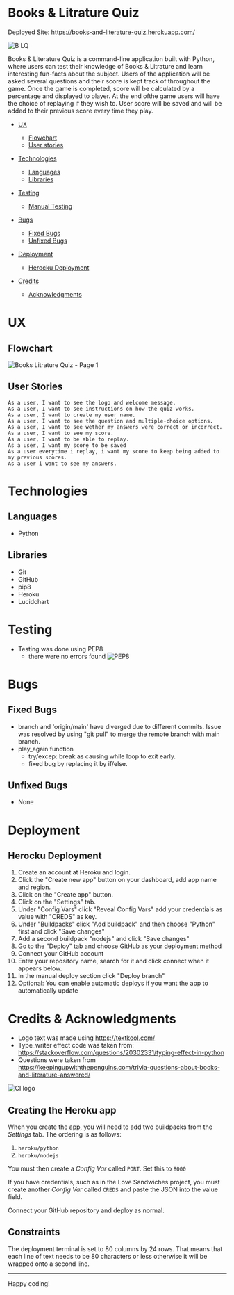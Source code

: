 # Books & Litrature Quiz
Deployed Site: https://books-and-literature-quiz.herokuapp.com/

![B LQ](https://github.com/AmenGemechu/Portofolio-3/assets/81637641/56526e90-31a2-4af9-a1c3-cc026d473635)


Books & Literature Quiz is a command-line application built with Python, where users can test their knowledge of Books & Litrature and learn interesting fun-facts about the subject.
Users of the application will be asked several questions and their score is kept track of throughout the game. Once the game is completed, score will be calculated by a percentage and displayed to player.
At the end ofthe game users will have the choice of replaying if they wish to.
User score will be saved and will be added to their previous score every time they play. 

* [UX](#user-experience)
    * [Flowchart](#target-audience)
    * [User stories](#user-stories)
    
*  [Technologies](#technologies)
   * [Languages](#languages-used)
   * [Libraries](#libraries)

* [Testing](#testing)
    * [Manual Testing](#manual-testing)
    
* [Bugs](#bugs)
    * [Fixed Bugs](#fixed-bugs)
    * [Unfixed Bugs](#unfixed-bugs)

* [Deployment](#deployment)
   * [Herocku Deployment](#heroku-deployment)

* [Credits](#credits)
    * [Acknowledgments](#acknowledgments)


# UX
## Flowchart
![Books   Litrature Quiz - Page 1](https://user-images.githubusercontent.com/81637641/235639386-208eb6d2-a0cf-4fdb-a5f1-1216cf545bd0.jpeg)


## User Stories

    As a user, I want to see the logo and welcome message.
    As a user, I want to see instructions on how the quiz works.
    As a user, I want to create my user name.
    As a user, I want to see the question and multiple-choice options.
    As a user, I want to see wether my answers were correct or incorrect.
    As a user, I want to see my score.
    As a user, I want to be able to replay.
    As a user, I want my score to be saved
    As a user everytime i replay, i want my score to keep being added to my previous scores.
    As a user i want to see my answers.


# Technologies
## Languages
- Python
## Libraries
- Git
- GitHub
- pip8
- Heroku
- Lucidchart

# Testing
- Testing was done using PEP8
    - there were no errors found
![PEP8](https://github.com/AmenGemechu/Portofolio-3/assets/81637641/1f56605e-32e8-4f61-8ce4-ce98a080fc4e)

# Bugs
## Fixed Bugs
- branch and 'origin/main' have diverged due to different commits. Issue was resolved by using "git pull" to merge the remote branch with main branch.
- play_again function 
    - try/excep: break as causing while loop to exit early.
    - fixed bug by replacing it by if/else. 
## Unfixed Bugs
- None

# Deployment
## Herocku Deployment
   1. Create an account at Heroku and login.
   2. Click the "Create new app" button on your dashboard, add app name and region.
   3. Click on the "Create app" button.
   4. Click on the "Settings" tab.
   5. Under "Config Vars" click "Reveal Config Vars" add your credentials as value with "CREDS" as key.
   6. Under "Buildpacks" click "Add buildpack" and then choose "Python" first and click "Save changes"
   7. Add a second buildpack "nodejs" and click "Save changes"
   8. Go to the "Deploy" tab and choose GitHub as your deployment method
   9. Connect your GitHub account
   10. Enter your repository name, search for it and click connect when it appears below.
   11. In the manual deploy section click "Deploy branch"
   12. Optional: You can enable automatic deploys if you want the app to automatically update

# Credits & Acknowledgments
- Logo text was made using 
https://textkool.com/
- Type_writer effect code was taken from:
    https://stackoverflow.com/questions/20302331/typing-effect-in-python
- Questions were taken from
    https://keepingupwiththepenguins.com/trivia-questions-about-books-and-literature-answered/


![CI logo](https://codeinstitute.s3.amazonaws.com/fullstack/ci_logo_small.png)


## Creating the Heroku app

When you create the app, you will need to add two buildpacks from the _Settings_ tab. The ordering is as follows:

1. `heroku/python`
2. `heroku/nodejs`

You must then create a _Config Var_ called `PORT`. Set this to `8000`

If you have credentials, such as in the Love Sandwiches project, you must create another _Config Var_ called `CREDS` and paste the JSON into the value field.

Connect your GitHub repository and deploy as normal.

## Constraints

The deployment terminal is set to 80 columns by 24 rows. That means that each line of text needs to be 80 characters or less otherwise it will be wrapped onto a second line.

---

Happy coding!
